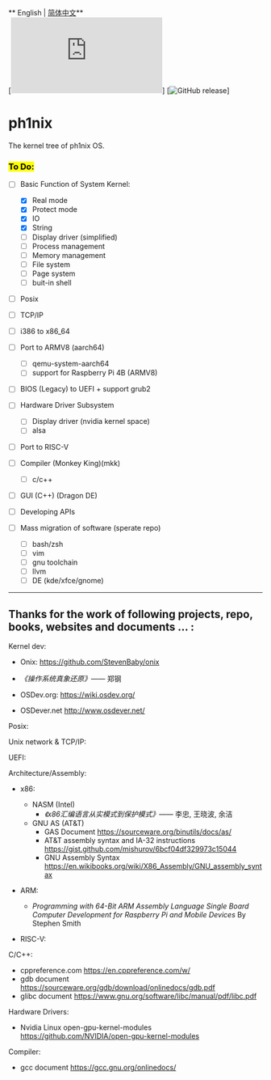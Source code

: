 ** English | [简体中文](./README_zh_cn.md)**<br>
[![License](https://github.com/HuayuZhangJager/ph1nix/blob/main/LICENSE.txt)]
[![GitHub release](https://github.com/HuayuZhangJager/ph1nix/releases)]

# ph1nix

The kernel tree of ph1nix OS.

### <mark>To Do:<mark>

- [ ] Basic Function of System Kernel:
    
    - [x] Real mode
    - [x] Protect mode
    - [x] IO
    - [x] String
    - [ ] Display driver (simplified)
    - [ ] Process management
    - [ ] Memory management
    - [ ] File system
    - [ ] Page system
    - [ ] buit-in shell

- [ ] Posix

- [ ] TCP/IP

- [ ] i386 to x86_64

- [ ] Port to ARMV8 (aarch64)
  
  - [ ] qemu-system-aarch64
  - [ ] support for Raspberry Pi 4B (ARMV8)

- [ ] BIOS (Legacy) to UEFI + support grub2

- [ ] Hardware Driver Subsystem

  - [ ] Display driver (nvidia kernel space)
  - [ ] alsa

- [ ] Port to RISC-V

- [ ] Compiler (Monkey King)(mkk)

  - [ ] c/c++

- [ ] GUI (C++) (Dragon DE)

- [ ] Developing APIs

- [ ] Mass migration of software (sperate repo)

  - [ ] bash/zsh
  - [ ] vim
  - [ ] gnu toolchain
  - [ ] llvm
  - [ ] DE (kde/xfce/gnome)

---

## Thanks for the work of following projects, repo, books, websites and documents ... :

Kernel dev:

- Onix: <https://github.com/StevenBaby/onix>

- _《操作系统真象还原》_—— 郑钢

- OSDev.org: <https://wiki.osdev.org/>

- OSDever.net <http://www.osdever.net/>

Posix:

Unix network & TCP/IP:

UEFI:

Architecture/Assembly:
  
  - x86:
    - NASM (Intel)
      - *《x86汇编语言从实模式到保护模式》*—— 李忠, 王晓波, 余洁
    - GNU AS (AT&T)
      - GAS Document <https://sourceware.org/binutils/docs/as/>
      - AT&T assembly syntax and IA-32 instructions <https://gist.github.com/mishurov/6bcf04df329973c15044>
      - GNU Assembly Syntax <https://en.wikibooks.org/wiki/X86_Assembly/GNU_assembly_syntax>

  - ARM:
    - *Programming with 64-Bit ARM Assembly Language Single Board Computer Development for Raspberry Pi and Mobile Devices* By Stephen Smith

  - RISC-V:


C/C++:

- cppreference.com <https://en.cppreference.com/w/>
- gdb document <https://sourceware.org/gdb/download/onlinedocs/gdb.pdf>
- glibc document <https://www.gnu.org/software/libc/manual/pdf/libc.pdf>

Hardware Drivers:

- Nvidia Linux open-gpu-kernel-modules <https://github.com/NVIDIA/open-gpu-kernel-modules>

Compiler:

- gcc document <https://gcc.gnu.org/onlinedocs/>